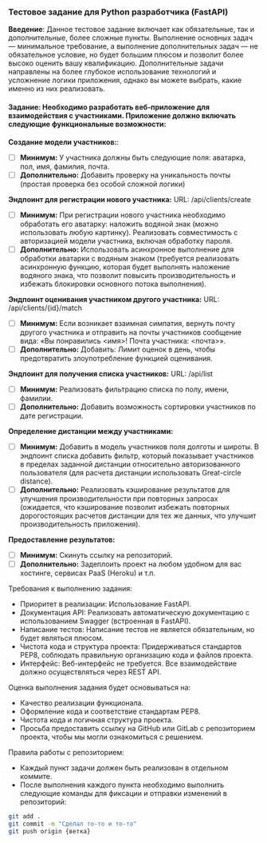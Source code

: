 ### Тестовое задание для Python разработчика (FastAPI)

**Введение**: Данное тестовое задание включает как обязательные, так и дополнительные, более сложные пункты. Выполнение основных задач — минимальное требование, а выполнение дополнительных задач — не обязательное условие, но будет большим плюсом и позволит более высоко оценить вашу квалификацию. Дополнительные задачи направлены на более глубокое использование технологий и усложнение логики приложения, однако вы можете выбрать, какие именно из них реализовать.

#### **Задание**: Необходимо разработать веб-приложение для взаимодействия с участниками. Приложение должно включать следующие функциональные возможности:

**Создание модели участников:**:
  - [ ] **Минимум:** У участника должны быть следующие поля: аватарка, пол, имя, фамилия, почта.
  - [ ] **Дополнительно:** Добавить проверку на уникальность почты (простая проверка без особой сложной логики)

**Эндпоинт для регистрации нового участника:** URL: /api/clients/create
  - [ ] **Минимум:** При регистрации нового участника необходимо обработать его аватарку: наложить водяной знак (можно использовать любую картинку). Реализовать совместимость с авторизацией модели участника, включая обработку пароля.
  - [ ] **Дополнительно:** Использовать асинхронное выполнение для обработки аватарки с водяным знаком (требуется реализовать асинхронную функцию, которая будет выполнять наложение водяного знака, что позволит повысить производительность и избежать блокировки основного потока выполнения).

**Эндпоинт оценивания участником другого участника:** URL: /api/clients/{id}/match
  - [ ] **Минимум:** Если возникает взаимная симпатия, вернуть почту другого участника и отправить на почты участников сообщение вида: «Вы понравились <имя>! Почта участника: <почта>».
  - [ ] **Дополнительно:** Добавить:
Лимит оценок в день, чтобы предотвратить злоупотребление функцией оценивания.

**Эндпоинт для получения списка участников:** URL: /api/list
  - [ ] **Минимум:** Реализовать фильтрацию списка по полу, имени, фамилии.
  - [ ] **Дополнительно:** Добавить возможность сортировки участников по дате регистрации.

**Определение дистанции между участниками:**
  - [ ] **Минимум:** Добавить в модель участников поля долготы и широты. В эндпоинт списка добавить фильтр, который показывает участников в пределах заданной дистанции относительно авторизованного пользователя (для расчета дистанции использовать Great-circle distance).
  - [ ] **Дополнительно:** Реализовать кэширование результатов для улучшения производительности при повторных запросах (ожидается, что кэширование позволит избежать повторных дорогостоящих расчетов дистанции для тех же данных, что улучшит производительность приложения).

**Предоставление результатов:**
  - [ ] **Минимум:** Скинуть ссылку на репозиторий.
  - [ ] **Дополнительно:** Задеплоить проект на любом удобном для вас хостинге, сервисах PaaS (Heroku) и т.п.

Требования к выполнению задания:
- Приоритет в реализации: Использование FastAPI.
- Документация API: Реализовать автоматическую документацию с использованием Swagger (встроенная в FastAPI).
- Написание тестов: Написание тестов не является обязательным, но будет являться плюсом.
- Чистота кода и структура проекта: Придерживаться стандартов PEP8, соблюдать правильную организацию кода и файлов проекта.
- Интерфейс: Веб-интерфейс не требуется. Все взаимодействие должно осуществляться через REST API.

Оценка выполнения задания будет основываться на:
- Качество реализации функционала.
- Оформление кода и соответствие стандартам PEP8.
- Чистота кода и логичная структура проекта.
- Просьба предоставить ссылку на GitHub или GitLab с репозиторием проекта, чтобы мы могли ознакомиться с решением.

Правила работы с репозиторием:
- Каждый пункт задачи должен быть реализован в отдельном коммите.
- После выполнения каждого пункта необходимо выполнить следующие команды для фиксации и отправки изменений в репозиторий:

```bash
git add .
git commit -m "Сделал то-то и то-то"
git push origin {ветка}
```
